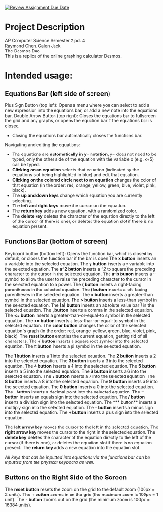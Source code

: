 [![Review Assignment Due Date](https://classroom.github.com/assets/deadline-readme-button-22041afd0340ce965d47ae6ef1cefeee28c7c493a6346c4f15d667ab976d596c.svg)](https://classroom.github.com/a/YxXKqIeT)
# Project Description

AP Computer Science Semester 2 pd. 4 \
Raymond Chen, Galen Jack \
The Desmos Duo \
This is a replica of the online graphing calculator Desmos. 

# Intended usage:

## Equations Bar (left side of screen)
Plus Sign Button (top left): Opens a menu where you can select to add a new expression into the equations bar, or add a new note into the equations bar.
Double Arrow Button (top right): Closes the equations bar to fullscreen the grid and any graphs, or opens the equation bar if the equations bar is closed.
- Closing the equations bar automatically closes the functions bar. 

Navigating and editing the equations:
- The equations are **automatically in y= notation**; y= does not need to be typed, only the other side of the equation with the variable x (e.g. x+5) can be typed.
- **Clicking on an equation** selects that equation (indicated by the equations slot being highlighted in blue) and edit that equation.
- **Clicking on the colored circle next to an equation** changes the color of that equation (in the order: red, orange, yellow, green, blue, violet, pink, black).
- The **up and down keys** change which equation you are currently selecting.
- The **left and right keys** move the cursor on the equation.
- The **return key** adds a new equation, with a randomized color.
- The **delete key** deletes the character of the equation directly to the left of the cursor (if there is one), or deletes the equation slot if there is no equation present.

## Functions Bar (bottom of screen)
Keyboard button (bottom left): Opens the function bar, which is closed by default, or closes the function bar if the bar is open
The **x button** inserts an *x* variable into the selected equation.
The **y button** inserts a *y* variable into the selected equation.
The **a^2 button** inserts a *^2* to square the preceding character to the cursor in the selected equation.
The **a^b button** inserts a *^* symbol to allow the user to raise the preceding character to the cursor in the selected equation to a power.
The **( button** inserts a right-facing parentheses in the selected equation.
The **) button** inserts a left-facing parentheses in the selected equation.
The **< button** inserts a greater-than symbol in the selected equation.
The **> button** inserts a less-than symbol in the selected equation.
The **|a| button** inserts an absolute value bar *|* in the selected equation.
The **, button** inserts a comma in the selected equation.
The **<= button** inserts a greater-than-or-equal-to symbol in the selected equation.
The **>= button** inserts a less-than-or-equal-to symbol in the selected equation.
The **color button** changes the color of the selected equation's graph (in the order: red, orange, yellow, green, blue, violet, pink, black).
The **reset button** empties the current equation, getting rid of all characters. 
The **√ button** inserts a square root symbol into the selected equation.
The **π button** inserts a pi symbol in the selected equation.

The **1 button** inserts a 1 into the selected equation.
The **2 button** inserts a 2 into the selected equation.
The **3 button** inserts a 3 into the selected equation.
The **4 button** inserts a 4 into the selected equation.
The **5 button** inserts a 5 into the selected equation.
The **6 button** inserts a 6 into the selected equation.
The **7 button** inserts a 7 into the selected equation.
The **8 button** inserts a 8 into the selected equation.
The **9 button** inserts a 9 into the selected equation.
The **0 button** inserts a 0 into the selected equation.
The **. button** inserts a decimal point into the selected equation.
The **= button** inserts an equals sign into the selected equation.
The **/ button** inserts a division sign into the selected equation.
The *** button** inserts a multiply sign into the selected equation.
The **- button** inserts a minus sign into the selected equation.
The **+ button** inserts a plus sign into the selected equation.

The **left arrow key** moves the cursor to the left in the selected equation.
The **right arrow key** moves the cursor to the right in the selected equation.
The **delete key** deletes the character of the equation directly to the left of the cursor (if there is one), or deletes the equation slot if there is no equation present.
The **return key** adds a new equation into the equation slot.

*All keys that can be inputted into equations via the functions bar can be inputted from the physical keyboard as well.*

## Buttons on the Right Side of the Screen
The **reset button** resets the zoom on the grid to the default zoom (100px = 2 units).
The **+ button** zooms in on the grid (the maximum zoom is 100px = 1 unit).
The **- button** zooms out on the grid (the minimum zoom is 100px = 16384 units).